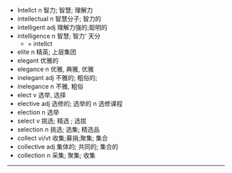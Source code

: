 * Intellct     n 智力; 智慧; 理解力
* intellectual n 智慧分子; 智力的
* intelligent  adj 理解力强的;聪明的
* intelligence n 智慧; 智力' 天分
  * = intellct
* elite        n 精英; 上层集团
* elegant       优雅的
* elegance     n 优雅, 典雅, 优雅
* inelegant    adj 不雅的; 粗俗的;
* inelegance   n 不雅, 粗俗
* elect        v 选举, 选择
* elective     adj 选修的; 选举的 n 选修课程
* election     n 选举
* select       v 挑选; 精选 ; 选拔
* selection    n 挑选; 选集; 精选品
* collect      vi/vt 收集;募捐;聚集; 集合
* collective   adj 集体的; 共同的; 集合的
* collection   n 采集; 聚集; 收集

----


